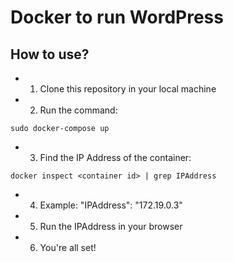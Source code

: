 # Docker to run WordPress

## How to use?

- 1. Clone this repository in your local machine
- 2. Run the command:
```
sudo docker-compose up
```

- 3. Find the IP Address of the container:

```
docker inspect <container id> | grep IPAddress
```

- 4. Example: "IPAddress": "172.19.0.3"

- 5. Run the IPAddress in your browser

- 6. You're all set!
